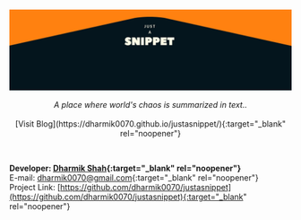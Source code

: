 <p align="center">
  <br>
  <a href="https://github.com/dharmik0070/">
    <img src="https://raw.githubusercontent.com/dharmik0070/justasnippet/master/Images/1_.jpg" alt="Banner" width="100%" height="50%">
  </a>
  <p align="center">
    <i>A place where world's chaos is summarized in text..</i>
    <br />
    <!-- <a href="#about-the-project"><strong>Explore the docs »</strong></a> -->
    <br />
    [Visit Blog](https://dharmik0070.github.io/justasnippet/){:target="_blank" rel="noopener"}
    <!-- <a href="https://dharmik0070.github.io/justasnippet/" target="_blank">Visit Blog</a> -->
  </p>
</p>
<br>
<!-- CONTACT -->
<!-- ## Contact -->

<b>Developer: [Dharmik Shah](https://dharmik0070.github.io/justasnippet/About.html#dharmikshah){:target="_blank" rel="noopener"}</b> 
<br>
E-mail: [dharmik0070@gmail.com](https://mail.google.com/mail/?view=cm&fs=1&tf=1&to=dharmik0070@gmail.com){:target="_blank" rel="noopener"}
<br>
Project Link: [https://github.com/dharmik0070/justasnippet](https://github.com/dharmik0070/justasnippet){:target="_blank" rel="noopener"}
<br>

